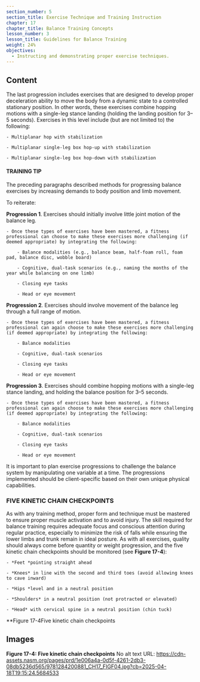 ```yaml
---
section_number: 5
section_title: Exercise Technique and Training Instruction
chapter: 17
chapter_title: Balance Training Concepts
lesson_number: 3
lesson_title: Guidelines for Balance Training
weight: 24%
objectives:
  - Instructing and demonstrating proper exercise techniques.
---
```


## Content
The last progression includes exercises that are designed to develop proper deceleration ability to move the body from a dynamic state to a controlled stationary position. In other words, these exercises combine hopping motions with a single-leg stance landing (holding the landing position for 3–5 seconds). Exercises in this level include (but are not limited to) the following:

	- Multiplanar hop with stabilization

	- Multiplanar single-leg box hop-up with stabilization

	- Multiplanar single-leg box hop-down with stabilization

#### TRAINING TIP

The preceding paragraphs described methods for progressing balance exercises by increasing demands to body position and limb movement.

To reiterate:

**Progression 1**. Exercises should initially involve little joint motion of the balance leg.

	- Once these types of exercises have been mastered, a fitness professional can choose to make these exercises more challenging (if deemed appropriate) by integrating the following:

		- Balance modalities (e.g., balance beam, half-foam roll, foam pad, balance disc, wobble board)

		- Cognitive, dual-task scenarios (e.g., naming the months of the year while balancing on one limb)

		- Closing eye tasks

		- Head or eye movement

**Progression 2**. Exercises should involve movement of the balance leg through a full range of motion.

	- Once these types of exercises have been mastered, a fitness professional can again choose to make these exercises more challenging (if deemed appropriate) by integrating the following:

		- Balance modalities

		- Cognitive, dual-task scenarios

		- Closing eye tasks

		- Head or eye movement

**Progression 3**. Exercises should combine hopping motions with a single-leg stance landing, and holding the balance position for 3–5 seconds.

	- Once these types of exercises have been mastered, a fitness professional can again choose to make these exercises more challenging (if deemed appropriate) by integrating the following:

		- Balance modalities

		- Cognitive, dual-task scenarios

		- Closing eye tasks

		- Head or eye movement

It is important to plan exercise progressions to challenge the balance system by manipulating one variable at a time. The progressions implemented should be client-specific based on their own unique physical capabilities.

### FIVE KINETIC CHAIN CHECKPOINTS

As with any training method, proper form and technique must be mastered to ensure proper muscle activation and to avoid injury. The skill required for balance training requires adequate focus and conscious attention during regular practice, especially to minimize the risk of falls while ensuring the lower limbs and trunk remain in ideal posture. As with all exercises, quality should always come before quantity or weight progression, and the five kinetic chain checkpoints should be monitored (see **Figure 17-4**):

	- *Feet *pointing straight ahead

	- *Knees* in line with the second and third toes (avoid allowing knees to cave inward)

	- *Hips *level and in a neutral position

	- *Shoulders* in a neutral position (not protracted or elevated)

	- *Head* with cervical spine in a neutral position (chin tuck)

**Figure 17-4Five kinetic chain checkpoints

## Images

**Figure 17-4: Five kinetic chain checkpoints**
No alt text
URL: https://cdn-assets.nasm.org/pages/prd/1e006a4a-0d5f-4261-2db3-08db5236d565/9781284200881_CH17_FIGF04.jpg?cb=2025-04-18T19:15:24.5684533